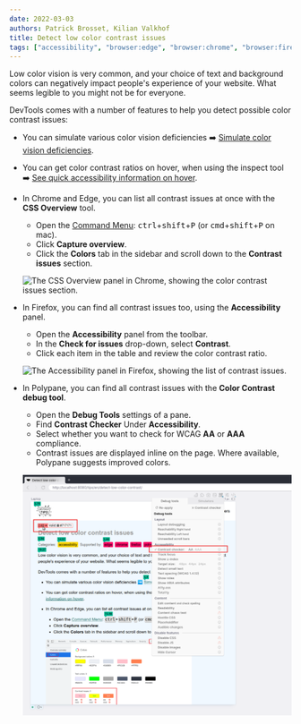 ```yaml
---
date: 2022-03-03
authors: Patrick Brosset, Kilian Valkhof
title: Detect low color contrast issues
tags: ["accessibility", "browser:edge", "browser:chrome", "browser:firefox", "browser:polypane"]
---
```

Low color vision is very common, and your choice of text and background colors can negatively impact people's experience of your website. What seems legible to you might not be for everyone.

DevTools comes with a number of features to help you detect possible color contrast issues:

* You can simulate various color vision deficiencies ➡️ [Simulate color vision deficiencies](./simulate-color-vision-deficiencies.md).

* You can get color contrast ratios on hover, when using the inspect tool ➡️ [See quick accessibility information on hover](./see-quick-a11y-info-on-hover.md).

* In Chrome and Edge, you can list all contrast issues at once with the **CSS Overview** tool.
  * Open the [Command Menu](./execute-commands.md): <kbd>ctrl</kbd>+<kbd>shift</kbd>+<kbd>P</kbd> (or <kbd>cmd</kbd>+<kbd>shift</kbd>+<kbd>P</kbd> on mac).
  * Click **Capture overview**.
  * Click the **Colors** tab in the sidebar and scroll down to the **Contrast issues** section.

  ![The CSS Overview panel in Chrome, showing the color contrast issues section.](../../assets/img/detect-low-color-contrast-css-overview.png)

* In Firefox, you can find all contrast issues too, using the **Accessibility** panel.
  * Open the **Accessibility** panel from the toolbar.
  * In the **Check for issues** drop-down, select **Contrast**.
  * Click each item in the table and review the color contrast ratio.

  ![The Accessibility panel in Firefox, showing the list of contrast issues.](../../assets/img/detect-low-color-contrast-accessibility-panel.png)

* In Polypane, you can find all contrast issues with the **Color Contrast debug tool**.
  * Open the **Debug Tools** settings of a pane.
  * Find **Contrast Checker** Under **Accessibility**.
  * Select whether you want to check for WCAG **AA** or **AAA** compliance.
  * Contrast issues are displayed inline on the page. Where available, Polypane suggests improved colors.

  ![A Polypane Pane with the Contrast checker debug tool active.](../../assets/img/detect-low-color-contrast-inline.png)

